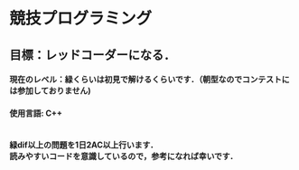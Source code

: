 # 競技プログラミング
<h2>
  目標：レッドコーダーになる．
  <h4>
    現在のレベル：緑くらいは初見で解けるくらいです．（朝型なのでコンテストには参加しておりません)
    <h4>
      使用言語: C++
      <h4>
<br>
緑dif以上の問題を1日2AC以上行います．
<br>
読みやすいコードを意識しているので，参考になれば幸いです．
